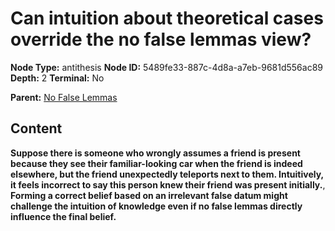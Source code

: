 # Can intuition about theoretical cases override the no false lemmas view?

**Node Type:** antithesis
**Node ID:** 5489fe33-887c-4d8a-a7eb-9681d556ac89
**Depth:** 2
**Terminal:** No

**Parent:** [No False Lemmas](no-false-lemmas.md)

## Content

**Suppose there is someone who wrongly assumes a friend is present because they see their familiar-looking car when the friend is indeed elsewhere, but the friend unexpectedly teleports next to them. Intuitively, it feels incorrect to say this person knew their friend was present initially.**, **Forming a correct belief based on an irrelevant false datum might challenge the intuition of knowledge even if no false lemmas directly influence the final belief.**
